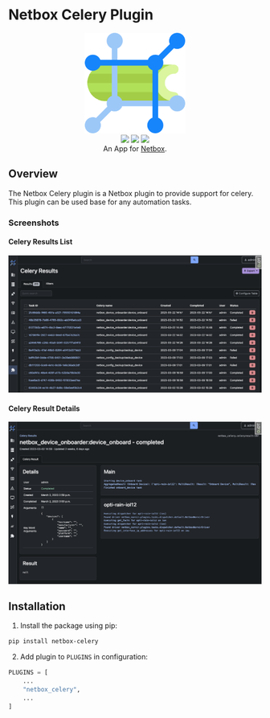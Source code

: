 # Netbox Celery Plugin

<p align="center">
  <img src="https://raw.githubusercontent.com/opticore/netbox-celery/main/docs/images/netbox_celery.png" class="logo" height="200px">
  <br>
  <a href="https://github.com/opticore/netbox-celery/actions"><img src="https://github.com/opticore/netbox-celery/actions/workflows/ci_integration.yml/badge.svg?branch=main"></a>
  <a href="https://pypi.org/project/netbox-celery/"><img src="https://img.shields.io/pypi/v/netbox-celery"></a>
  <a href="https://pypi.org/project/netbox-celery/"><img src="https://img.shields.io/pypi/dm/netbox-celery"></a>
  <br>
  An App for <a href="https://github.com/netbox-community/netbox">Netbox</a>.
</p>

## Overview

The Netbox Celery plugin is a Netbox plugin to provide support for celery. This plugin can be used base for any automation tasks.

### Screenshots

#### Celery Results List

![Overview](https://raw.githubusercontent.com/opticore/netbox-celery/main/docs/images/screenshot_celery_list.png)

#### Celery Result Details

![Overview](https://raw.githubusercontent.com/opticore/netbox-celery/main/docs/images/screenshot_celery_details.png)

## Installation

1. Install the package using pip:

``` bash
pip install netbox-celery
```

2. Add plugin to `PLUGINS` in configuration:

``` python
PLUGINS = [
    ...
    "netbox_celery",
    ...
]
```
